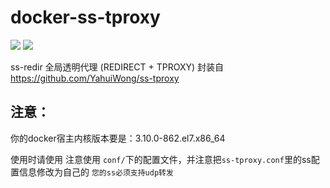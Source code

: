 # docker-ss-tproxy
[![](https://images.microbadger.com/badges/image/yahuiwong/ss-tproxy.svg)](https://microbadger.com/images/yahuiwong/ss-tproxy "Get your own image badge on microbadger.com")
[![](https://images.microbadger.com/badges/version/yahuiwong/ss-tproxy.svg)](https://microbadger.com/images/yahuiwong/ss-tproxy "Get your own version badge on microbadger.com")



ss-redir 全局透明代理 (REDIRECT + TPROXY)
封装自 https://github.com/YahuiWong/ss-tproxy

## 注意：

你的docker宿主内核版本要是：3.10.0-862.el7.x86_64 

使用时请使用 注意使用 `conf/`下的配置文件，并注意把`ss-tproxy.conf`里的ss配置信息修改为自己的
`您的ss必须支持udp转发`

